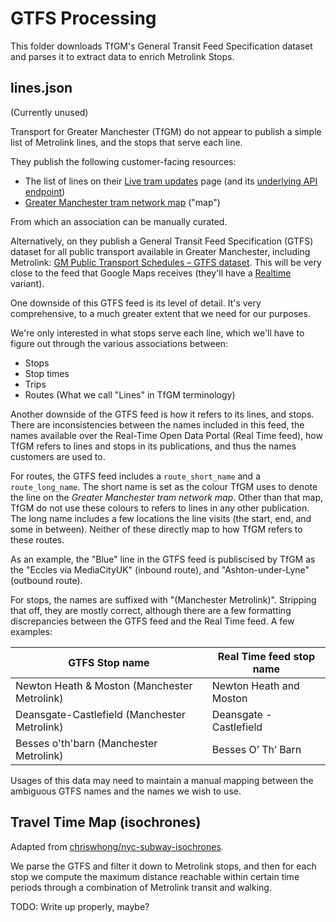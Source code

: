 # GTFS Processing

This folder downloads TfGM's General Transit Feed Specification dataset and parses it to extract data to enrich Metrolink Stops.

## lines.json

(Currently unused)

Transport for Greater Manchester (TfGM) do not appear to publish a simple list of Metrolink lines, and the stops that serve each line.

They publish the following customer-facing resources:

- The list of lines on their [Live tram updates](https://tfgm.com/public-transport/tram) page (and its [underlying API endpoint](https://tfgm.com/api/statuses/tram))
- [Greater Manchester tram network map](https://tfgm.com/public-transport/tram/network-map) ("map")

From which an association can be manually curated.

Alternatively, on they publish a General Transit Feed Specification (GTFS) dataset for all public transport available in Greater Manchester, including Metrolink: [GM Public Transport Schedules – GTFS dataset](https://data.gov.uk/dataset/c3ca6469-7955-4a57-8bfc-58ef2361b797/gm-public-transport-schedules-gtfs-dataset). This will be very close to the feed that Google Maps receives (they'll have a [Realtime](https://developers.google.com/transit/gtfs-realtime) variant).

One downside of this GTFS feed is its level of detail. It's very comprehensive, to a much greater extent that we need for our purposes.

We're only interested in what stops serve each line, which we'll have to figure out through the various associations between:

- Stops
- Stop times
- Trips
- Routes (What we call "Lines" in TfGM terminology)

Another downside of the GTFS feed is how it refers to its lines, and stops. There are inconsistencies between the names included in this feed, the names available over the Real-Time Open Data Portal (Real Time feed), how TfGM refers to lines and stops in its publications, and thus the names customers are used to.

For routes, the GTFS feed includes a `route_short_name` and a `route_long_name`. The short name is set as the colour TfGM uses to denote the line on the _Greater Manchester tram network map_. Other than that map, TfGM do not use these colours to refers to lines in any other publication. The long name includes a few locations the line visits (the start, end, and some in between). Neither of these directly map to how TfGM refers to these routes.

As an example, the "Blue" line in the GTFS feed is publiscised by TfGM as the "Eccles via MediaCityUK" (inbound route), and "Ashton-under-Lyne" (outbound route).

For stops, the names are suffixed with "(Manchester Metrolink)". Stripping that off, they are mostly correct, although there are a few formatting discrepancies between the GTFS feed and the Real Time feed. A few examples:

| GTFS Stop name                               | Real Time feed stop name |
| -------------------------------------------- | ------------------------ |
| Newton Heath & Moston (Manchester Metrolink) | Newton Heath and Moston  |
| Deansgate-Castlefield (Manchester Metrolink) | Deansgate - Castlefield  |
| Besses o'th'barn (Manchester Metrolink)      | Besses O’ Th’ Barn       |

Usages of this data may need to maintain a manual mapping between the ambiguous GTFS names and the names we wish to use.

## Travel Time Map (isochrones)

Adapted from [chriswhong/nyc-subway-isochrones](https://github.com/chriswhong/nyc-subway-isochrones).

We parse the GTFS and filter it down to Metrolink stops, and then for each stop we compute the maximum distance reachable within certain time periods through a combination of Metrolink transit and walking.

TODO: Write up properly, maybe?